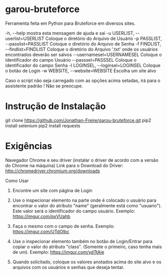# garou-bruteforce
Ferramenta feita em Python para Bruteforce em diversos sites.

-h, --help mostra esta mensagem de ajuda e sai
  -u USERLIST, --userlist=USERLIST Coloque o diretório do Arquivo de Usuário
  -p PASSLIST, --passlist=PASSLIST Coloque o diretório do Arquivo de Senha
  -f FINDLIST, --findlist=FINDLIST Coloque o diretório do Arquivo '.txt' onde os usuários encontrados deverão ser salvos
  --usernamesel=USERNAMESEL Coloque o identificador do campo Usuário
  --passsel=PASSSEL Coloque o identificador do campo Senha
  -l LOGINSEL, --loginsel=LOGINSEL Coloque o botão de Login
  -w WEBSITE, --website=WEBSITE Escolha um site alvo
  
  Caso o script não seja carregado com as opções acima setadas, irá para o assistente padrão ! Não se preocupe.
  
# Instrução de Instalação
 git clone https://github.com/Jonathan-Freire/garou-bruteforce.git
 pip2 install selenium
 pip2 install requests
  
# Exigências
Navegador Chrome e seu driver (instalar o driver de acordo com a versão do Chrome na máquina)
Link para o Download do Driver: http://chromedriver.chromium.org/downloads

Como Usar
1) Encontre um site com página de Login
2) Use o inspecionar elemento na parte onde é colocado o usuário para encontrar o valor do atributo "name" (geralmente está como "usuario"). Este valor será o identificador do campo usuário.
Exemplo: https://imgur.com/pxVUahb

3) Faça o mesmo com o campo de senha.
 Exemplo: https://imgur.com/UTdOlbc
 
4) Use o inspecionar elemento também no botão de Login/Entrar para copiar o valor do atributo "class". (Somente o primeiro, caso tenha mais de um).
Exemplo: https://imgur.com/ydTtAie

5) Quando solicitado, coloque os valores anotados acima do site alvo e os arquivos com os usuários e senhas que deseja tentar.
